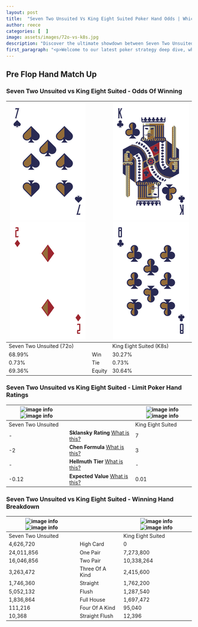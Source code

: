 ```yaml
---
layout: post
title:  "Seven Two Unsuited Vs King Eight Suited Poker Hand Odds | Which Is The Better Hand In Poker? A Complete Guide"
author: reece
categories: [  ]
image: assets/images/72o-vs-k8s.jpg
description: "Discover the ultimate showdown between Seven Two Unsuited and King Eight Suited in poker! Uncover the odds, strategies, and scenarios where one hand triumphs over the other. Get ready to up your poker game with this thrilling analysis."
first_paragraph: "<p>Welcome to our latest poker strategy deep dive, where we're pitting two distinct hands against each other in a high-stakes showdown: Seven Two Unsuited vs King Eight Suited.</p><p>In the dynamic world of poker, every decision counts, and knowing which hand holds the upper hand is key to your success at the table.</p><p>In this article, we'll dissect these two hands, explore the scenarios where one dominates the other, and equip you with the knowledge to make strategic choices that can tip the odds in your favor.</p><p>Get ready to unravel the intriguing dynamics of these poker hands and elevate your game to new heights.</p>"
---
```




[comment]: # (sp0)

## Pre Flop Hand Match Up

<div class="table hand-ratings" markdown="1"> 



### Seven Two Unsuited vs King Eight Suited - Odds Of Winning


    
| ![image info](assets/images/hand1/7.png) ![image info](assets/images/hand1/2o.png) |  | ![image info](assets/images/hand2/k.png) ![image info](assets/images/hand2/8.png) |
| -------- | -------- | -------- |
| Seven Two Unsuited (72o) |  | King Eight Suited (K8s) |
| 68.99% | Win | 30.27% |
| 0.73% | Tie | 0.73% |
| 69.36% | Equity | 30.64% |




[comment]: # (sp1)



### Seven Two Unsuited vs King Eight Suited - Limit Poker Hand Ratings


    
| ![image info](https://www.riverpairs.com/assets/images/hand1/7.png) ![image info](https://www.riverpairs.com/assets/images/hand1/2o.png) |  | ![image info](https://www.riverpairs.com/assets/images/hand2/k.png) ![image info](https://www.riverpairs.com/assets/images/hand2/8.png) |
| -------- | -------- | -------- |
| Seven Two Unsuited |  | King Eight Suited |
| - | **Sklansky Rating** [What is this?](/sklansky-rating-explained) | 7 |
| -2 | **Chen Formula** [What is this?](/chen-formula-explained) | 3 |
| - | **Hellmuth Tier** [What is this?](/Hellmuth-tier-explained) | - |
| -0.12 | **Expected Value** [What is this?](/expected-value-explained) | 0.01 |




[comment]: # (sp2)



### Seven Two Unsuited vs King Eight Suited - Winning Hand Breakdown


    
| ![image info](https://www.riverpairs.com/assets/images/hand1/7.png) ![image info](https://www.riverpairs.com/assets/images/hand1/2o.png) |  | ![image info](https://www.riverpairs.com/assets/images/hand2/k.png) ![image info](https://www.riverpairs.com/assets/images/hand2/8.png) |
| -------- | -------- | -------- |
| Seven Two Unsuited |  | King Eight Suited |
| 4,626,720 | High Card | 0 |
| 24,011,856 | One Pair | 7,273,800 |
| 16,046,856 | Two Pair | 10,338,264 |
| 3,263,472 | Three Of A Kind | 2,415,600 |
| 1,746,360 | Straight | 1,762,200 |
| 5,052,132 | Flush | 1,287,540 |
| 1,836,864 | Full House | 1,697,472 |
| 111,216 | Four Of A Kind | 95,040 |
| 10,368 | Straight Flush | 12,396 |




[comment]: # (sp3)



</div>

[comment]: # (sp4)



[comment]: # (sp5)

